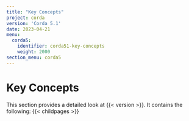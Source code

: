 ```yaml
---
title: "Key Concepts"
project: corda
version: 'Corda 5.1'
date: 2023-04-21
menu:
  corda5:
    identifier: corda51-key-concepts
    weight: 2000
section_menu: corda5
---
```

# Key Concepts
This section provides a detailed look at {{< version >}}. It contains the following:
{{< childpages >}}